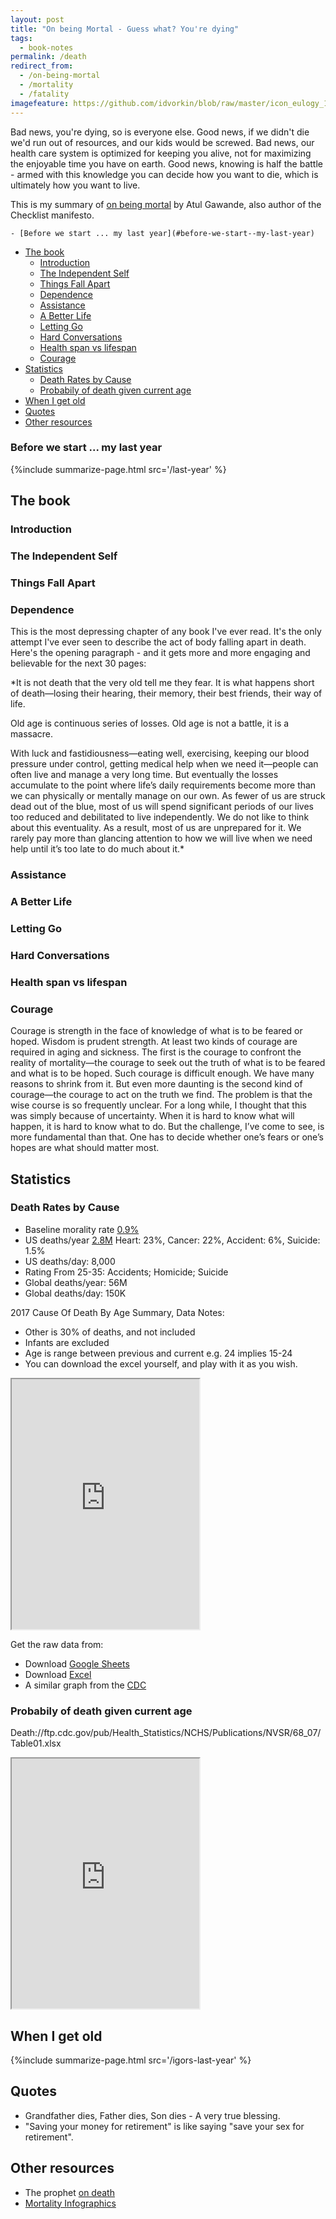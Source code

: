 ```yaml
---
layout: post
title: "On being Mortal - Guess what? You're dying"
tags:
  - book-notes
permalink: /death
redirect_from:
  - /on-being-mortal
  - /mortality
  - /fatality
imagefeature: https://github.com/idvorkin/blob/raw/master/icon_eulogy_1200_628.png
---
```


Bad news, you're dying, so is everyone else. Good news, if we didn't die we'd run out of resources, and our kids would be screwed. Bad news, our health care system is optimized for keeping you alive, not for maximizing the enjoyable time you have on earth. Good news, knowing is half the battle - armed with this knowledge you can decide how you want to die, which is ultimately how you want to live.

This is my summary of [on being mortal](https://www.amazon.com/Being-Mortal-Medicine-What-Matters-ebook/dp/B00JCW0BCY) by Atul Gawande, also author of the Checklist manifesto.

<!-- prettier-ignore-start -->
<!-- vim-markdown-toc GFM -->

    - [Before we start ... my last year](#before-we-start--my-last-year)

- [The book](#the-book)
    - [Introduction](#introduction)
    - [The Independent Self](#the-independent-self)
    - [Things Fall Apart](#things-fall-apart)
    - [Dependence](#dependence)
    - [Assistance](#assistance)
    - [A Better Life](#a-better-life)
    - [Letting Go](#letting-go)
    - [Hard Conversations](#hard-conversations)
    - [Health span vs lifespan](#health-span-vs-lifespan)
    - [Courage](#courage)
- [Statistics](#statistics)
    - [Death Rates by Cause](#death-rates-by-cause)
    - [Probabily of death given current age](#probabily-of-death-given-current-age)
- [When I get old](#when-i-get-old)
- [Quotes](#quotes)
- [Other resources](#other-resources)

<!-- vim-markdown-toc -->
<!-- prettier-ignore-end -->

### Before we start ... my last year

{%include summarize-page.html src='/last-year' %}

## The book

### Introduction

### The Independent Self

### Things Fall Apart

### Dependence

This is the most depressing chapter of any book I've ever read. It's the only attempt I've ever seen to describe the act of body falling apart in death. Here's the opening paragraph - and it gets more and more engaging and believable for the next 30 pages:

\*It is not death that the very old tell me they fear. It is what happens short of death—losing their hearing, their memory, their best friends, their way of life.

Old age is continuous series of losses. Old age is not a battle, it is a massacre.

With luck and fastidiousness—eating well, exercising, keeping our blood pressure under control, getting medical help when we need it—people can often live and manage a very long time. But eventually the losses accumulate to the point where life’s daily requirements become more than we can physically or mentally manage on our own. As fewer of us are struck dead out of the blue, most of us will spend significant periods of our lives too reduced and debilitated to live independently. We do not like to think about this eventuality. As a result, most of us are unprepared for it. We rarely pay more than glancing attention to how we will live when we need help until it’s too late to do much about it.\*

### Assistance

### A Better Life

### Letting Go

### Hard Conversations

### Health span vs lifespan

### Courage

Courage is strength in the face of knowledge of what is to be feared or hoped. Wisdom is prudent strength. At least two kinds of courage are required in aging and sickness. The first is the courage to confront the reality of mortality—the courage to seek out the truth of what is to be feared and what is to be hoped. Such courage is difficult enough. We have many reasons to shrink from it. But even more daunting is the second kind of courage—the courage to act on the truth we find. The problem is that the wise course is so frequently unclear. For a long while, I thought that this was simply because of uncertainty. When it is hard to know what will happen, it is hard to know what to do. But the challenge, I’ve come to see, is more fundamental than that. One has to decide whether one’s fears or one’s hopes are what should matter most.

## Statistics

### Death Rates by Cause

- Baseline morality rate [0.9%](https://www.macrotrends.net/countries/USA/united-states/death-rate)
- US deaths/year [2.8M](https://www.cdc.gov/nchs/data/nvsr/nvsr68/nvsr68_06-508.pdf) Heart: 23%, Cancer: 22%, Accident: 6%, Suicide: 1.5%
- US deaths/day: 8,000
- Rating From 25-35: Accidents; Homicide; Suicide
- Global deaths/year: 56M
- Global deaths/day: 150K

<!-- paragraph is styled correctly-->

2017 Cause Of Death By Age Summary, Data Notes:

- Other is 30% of deaths, and not included
- Infants are excluded
- Age is range between previous and current e.g. 24 implies 15-24
- You can download the excel yourself, and play with it as you wish.

<div class="ratio ratio-16x9">
<iframe class="embed-responsive" src="https://docs.google.com/spreadsheets/d/e/2PACX-1vSAhgOtBkSFTNbzsiGpmohCFpTa1Jm_TfXVHsDp84FnRX33pSi8ycwI9YNPoxSuasV7p2w33a_LIPEU/pubhtml?widget=true&amp;headers=false"
style="height:400px"
></iframe>
</div>

Get the raw data from:

- Download [Google Sheets](https://docs.google.com/spreadsheets/d/e/2PACX-1vSAhgOtBkSFTNbzsiGpmohCFpTa1Jm_TfXVHsDp84FnRX33pSi8ycwI9YNPoxSuasV7p2w33a_LIPEU/pubhtml)
- Download [Excel](https://1drv.ms/x/s!Ap6_JgmVeSWShucCfjXvgzVyAeRA8A?e=QXhv3o)
- A similar graph from the [CDC](https://www.cdc.gov/injury/images/lc-charts/leading_causes_of_death_by_age_group_2017_1100w850h.jpg)

### Probabily of death given current age

Death://ftp.cdc.gov/pub/Health_Statistics/NCHS/Publications/NVSR/68_07/Table01.xlsx

<div class="ratio ratio-16x9">
<iframe class="embed-responsive" src="https://docs.google.com/spreadsheets/d/e/2PACX-1vTIOa5Jwg06iWzeKodwg3SMs5O1xI21GsSCEV5WB1_kLPvZTaQCOti8hgObhqgV4w/pubhtml?gid=881982232&amp;single=true&amp;widget=true&amp;headers=false" style="height:400px"></iframe>
</div>

## When I get old

{%include summarize-page.html src='/igors-last-year' %}

## Quotes

- Grandfather dies, Father dies, Son dies - A very true blessing.
- "Saving your money for retirement" is like saying "save your sex for retirement".

## Other resources

- The prophet [on death](http://www.katsandogz.com/gibran/ondeath.php)
- [Mortality Infographics](https://ourworldindata.org/births-and-deaths)
